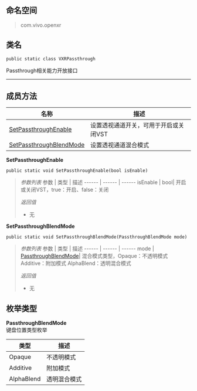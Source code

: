 ﻿## 命名空间 
>com.vivo.openxr

## 类名
```CSharp
public static class VXRPassthrough
```

Passthrough相关能力开放接口

---------------------

## 成员方法
名称 | 描述
------ | ------
 [SetPassthroughEnable](#SetPassthroughEnable) | 设置透视通道开关，可用于开启或关闭VST
 [SetPassthroughBlendMode](#SetPassthroughBlendMode) | 设置透视通道混合模式
 



<span id="SetPassthroughEnable"></span>
**SetPassthroughEnable**

```CSharp
public static void SetPassthroughEnable(bool isEnable)
```

>*参数列表*
> 参数 | 类型 | 描述
>------ | ------ | ------
> isEnable | bool| 开启或关闭VST，true：开启、false：关闭
>
>*返回值*
>* 无

<span id="SetPassthroughBlendMode"></span>
**SetPassthroughBlendMode**

```CSharp
public static void SetPassthroughBlendMode(PassthroughBlendMode mode)
```

>*参数列表*
> 参数 | 类型 | 描述
>------ | ------ | ------
> mode | [PassthroughBlendMode](#PassthroughBlendMode)| 混合模式类型，Opaque：不透明模式 Additive：附加模式 AlphaBlend：透明混合模式
>
>*返回值*
>* 无




## 枚举类型
<span id="PassthroughBlendMode"></span>
**PassthroughBlendMode**  
键盘位置类型枚举

类型 | 描述
------ | ------
 Opaque | 不透明模式
 Additive | 附加模式
 AlphaBlend | 透明混合模式
